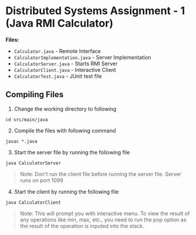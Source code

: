 # Distributed Systems Assignment - 1 (Java RMI Calculator)

**Files:**
- `Calculator.java` - Remote Interface
- `CalculatorImplementation.java` - Server Implementation
- `CalculatorServer.java` - Starts RMI Server
- `CalculatorClient.java` - Interactive Client
- `CalculatorTest.java` - JUnit test file

## Compiling Files

1. Change the working directory to following
```
cd src/main/java
```

2. Compile the files with following command
```
javac *.java
```

3. Start the server file by running the following file
```
java CalculatorServer
```
> Note: Don't run the client file before running the server file. Server runs on port 1099

4. Start the client by running the following file
```
java CalculatorClient
```
> Note: This will prompt you with interactive menu. To view the result of any operations like min, max, etc., you need to run the pop option as the result of the operation is inputed into the stack.

